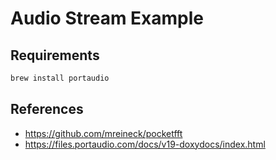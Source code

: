 # Audio Stream Example
## Requirements
```zsh
brew install portaudio
```

## References
- https://github.com/mreineck/pocketfft
- https://files.portaudio.com/docs/v19-doxydocs/index.html
